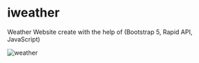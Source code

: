# iweather

Weather Website create with the help of (Bootstrap 5, Rapid API, JavaScript)

![weather](https://user-images.githubusercontent.com/82982529/212156924-588ff9d3-31a1-469a-9bf8-0008f0bf7305.png)
